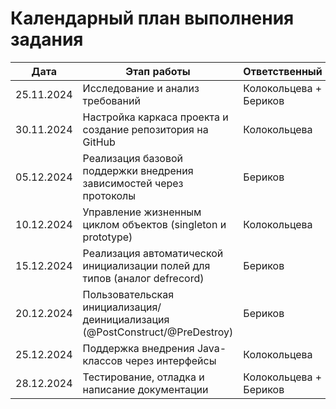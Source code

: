 # Календарный план выполнения задания

| Дата        | Этап работы                                                            | Ответственный    |
|-------------|------------------------------------------------------------------------|------------------|
| 25.11.2024  | Исследование и анализ требований                                       | Колокольцева + Бериков |
| 30.11.2024  | Настройка каркаса проекта и создание репозитория на GitHub             | Колокольцева     |
| 05.12.2024  | Реализация базовой поддержки внедрения зависимостей через протоколы    | Бериков          |
| 10.12.2024  | Управление жизненным циклом объектов (singleton и prototype)           | Колокольцева      |
| 15.12.2024  | Реализация автоматической инициализации полей для типов (аналог defrecord)| Бериков      |
| 20.12.2024  | Пользовательская инициализация/деинициализация (@PostConstruct/@PreDestroy) | Бериков    |
| 25.12.2024  | Поддержка внедрения Java-классов через интерфейсы                      | Колокольцева      |
| 28.12.2024  | Тестирование, отладка и написание документации                         | Колокольцева + Бериков |

